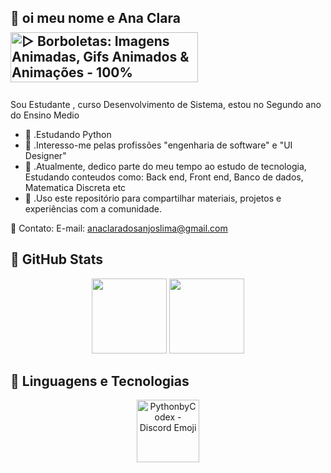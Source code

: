 ## 🦋 oi meu nome e Ana Clara <img src="https://www.imagensanimadas.com/data/media/291/borboleta-imagem-animada-0082.gif" jsaction="" class="sFlh5c FyHeAf iPVvYb" style="max-width: 300px; width: 300px; height: 80px; margin: 9.5px 0px;" alt="▷ Borboletas: Imagens Animadas, Gifs Animados &amp; Animações - 100% Gratuitas!" jsname="kn3ccd">
Sou Estudante , curso Desenvolvimento de Sistema, estou no Segundo ano do Ensino Medio 

- 🦋 .Estudando Python 
- 🦋 .Interesso-me pelas profissões "engenharia de software" e "UI Designer"
- 🦋 .Atualmente, dedico parte do meu tempo ao estudo de tecnologia, Estudando conteudos como: Back end, Front end, Banco de dados, Matematica Discreta etc
- 🦋 .Uso este repositório para compartilhar materiais, projetos e experiências com a comunidade.

🦋 Contato:  E-mail: anaclaradosanjoslima@gmail.com 



## 🦋 GitHub Stats

<p align="center">
  <img height="120em" src="https://github-readme-stats.vercel.app/api?username=Anaclaradojao&show_icons=true&theme=tokyonight&hide_title=false" />
  <img height="120em" src="https://github-readme-stats.vercel.app/api/top-langs/?username=Anaclaradojao&layout=compact&theme=tokyonight" />
</p>

## 🦋 Linguagens e Tecnologias

<p align="center">

<img src="https://cdn3.emoji.gg/emojis/5916-pythonbycodex.png" jsaction="" class="sFlh5c FyHeAf iPVvYb" style="max-width: 100px; height: 100px; margin: 0px; width: 100px;" alt="PythonbyCodex - Discord Emoji" jsname="kn3ccd">
